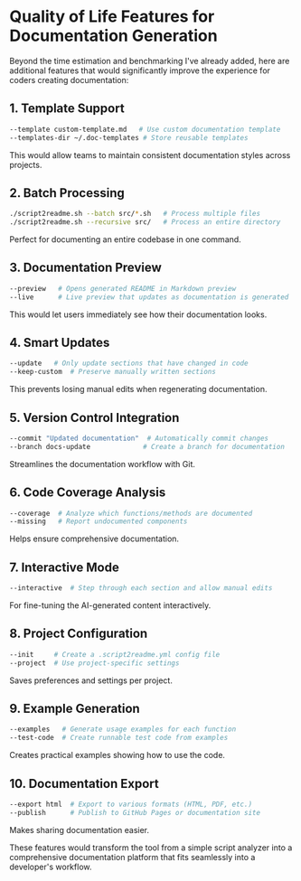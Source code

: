 # Quality of Life Features for Documentation Generation

Beyond the time estimation and benchmarking I've already added, here are additional features that would significantly improve the experience for coders creating documentation:

## 1. Template Support
```bash
--template custom-template.md   # Use custom documentation template
--templates-dir ~/.doc-templates # Store reusable templates
```
This would allow teams to maintain consistent documentation styles across projects.

## 2. Batch Processing
```bash
./script2readme.sh --batch src/*.sh   # Process multiple files
./script2readme.sh --recursive src/   # Process an entire directory
```
Perfect for documenting an entire codebase in one command.

## 3. Documentation Preview
```bash
--preview   # Opens generated README in Markdown preview
--live      # Live preview that updates as documentation is generated
```
This would let users immediately see how their documentation looks.

## 4. Smart Updates
```bash
--update   # Only update sections that have changed in code
--keep-custom  # Preserve manually written sections
```
This prevents losing manual edits when regenerating documentation.

## 5. Version Control Integration
```bash
--commit "Updated documentation"  # Automatically commit changes
--branch docs-update             # Create a branch for documentation
```
Streamlines the documentation workflow with Git.

## 6. Code Coverage Analysis
```bash
--coverage  # Analyze which functions/methods are documented
--missing   # Report undocumented components
```
Helps ensure comprehensive documentation.

## 7. Interactive Mode
```bash
--interactive  # Step through each section and allow manual edits
```
For fine-tuning the AI-generated content interactively.

## 8. Project Configuration
```bash
--init     # Create a .script2readme.yml config file
--project  # Use project-specific settings
```
Saves preferences and settings per project.

## 9. Example Generation
```bash
--examples   # Generate usage examples for each function
--test-code  # Create runnable test code from examples
```
Creates practical examples showing how to use the code.

## 10. Documentation Export
```bash
--export html  # Export to various formats (HTML, PDF, etc.)
--publish      # Publish to GitHub Pages or documentation site
```
Makes sharing documentation easier.

These features would transform the tool from a simple script analyzer into a comprehensive documentation platform that fits seamlessly into a developer's workflow.